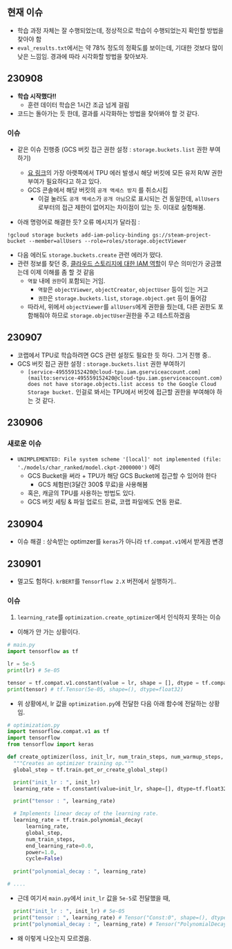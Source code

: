 ## 현재 이슈
- 학습 과정 자체는 잘 수행되었는데, 정상적으로 학습이 수행되었는지 확인할 방법을 찾아야 함
- `eval_results.txt`에서는 약 78% 정도의 정확도를 보이는데, 기대한 것보다 많이 낮은 느낌임. 경과에 따라 시각화할 방법을 찾아보자.

## 230908

- **학습 시작했다!!**
	- 훈련 데이터 학습은 1시간 조금 넘게 걸림
- 코드는 돌아가는 듯 한데, 결과를 시각화하는 방법을 찾아봐야 할 것 같다.
### 이슈
- 같은 이슈 진행중 (GCS 버킷 접근 권한 설정 : `storage.buckets.list` 권한 부여하기)
	- [요 링크](https://colab.research.google.com/drive/1lYBYtaXqt9S733OXdXvrvC09ysKFN30W#scrollTo=aLjsqWr5upAz)의 가장 아랫쪽에서 TPU 에러 발생시 해당 버킷에 모든 유저 R/W 권한 부여가 필요하다고 하고 있다. 
	- GCS 콘솔에서 해당 버킷의 `공개 액세스 방지` 를 취소시킴
		- 이걸 눌러도 `공개 액세스`가 `공개 아님`으로 표시되는 건 동일한데, `allUsers`로부터의 접근 제한이 없어지는 차이점이 있는 듯. 이대로 실험해봄. 

- 아래 명령어로 해결한 듯? 오류 메시지가 달라짐 :
```
!gcloud storage buckets add-iam-policy-binding gs://steam-project-bucket --member=allUsers --role=roles/storage.objectViewer
```

- 다음 에러도 `storage.buckets.create` 관련 에러가 떴다.
- 관련 정보를 찾던 중, [클라우드 스토리지에 대한 IAM 역할](https://cloud.google.com/storage/docs/access-control/iam-roles?hl=ko)이 무슨 의미인가 궁금했는데 이제 이해를 좀 할 것 같음
	- `역할` 내에 `권한`이 포함되는 거임.
		- `역할`은 `objectViewer`, `objectCreator`, `objectUser` 등이 있는 거고
		- `권한`은 `storage.buckets.list`, `storage.object.get` 등이 들어감
	- 따라서, 위에서 `objectViewer`를 `allUsers`에게 권한을 줬는데, 다른 권한도 포함해줘야 하므로 `storage.objectUser`권한을 주고 테스트하겠음


## 230907
- 코랩에서 TPU로 학습하려면 GCS 관련 설정도 필요한 듯 하다. 그거 진행 중..
- GCS 버킷 접근 권한 설정 : `storage.buckets.list` 권한 부여하기
	- `[service-495559152420@cloud-tpu.iam.gserviceaccount.com](mailto:service-495559152420@cloud-tpu.iam.gserviceaccount.com) does not have storage.objects.list access to the Google Cloud Storage bucket.` 인걸로 봐서는 TPU에서 버킷에 접근할 권한을 부여해야 하는 것 같다.

## 230906
### 새로운 이슈
- `UNIMPLEMENTED: File system scheme '[local]' not implemented (file: './models/char_ranked/model.ckpt-2000000')` 에러
	- GCS Bucket을 써라 + TPU가 해당 GCS Bucket에 접근할 수 있어야 한다
		- GCS 체험판(3달간 300$ 무료)을 사용해봄
	- 혹은, 캐글의 TPU를 사용하는 방법도 있다.
	- GCS 버킷 세팅 & 파일 업로드 완료, 코랩 파일에도 연동 완료.

## 230904 
- 이슈 해결 : 상속받는 optimzer를 `keras`가 아니라 `tf.compat.v1`에서 받게끔 변경


## 230901
- 멀고도 험하다. `krBERT`를 `Tensorflow 2.X` 버전에서 실행하기..

### 이슈
1. `learning_rate`를 `optimization.create_optimizer`에서 인식하지 못하는 이슈

- 이해가 안 가는 상황이다.
```python
# main.py
import tensorflow as tf

lr = 5e-5
print(lr) # 5e-05

tensor = tf.compat.v1.constant(value = lr, shape = [], dtype = tf.compat.v1.float32)
print(tensor) # tf.Tensor(5e-05, shape=(), dtype=float32)
```

- 위 상황에서, lr 값을 `optimization.py`에 전달한 다음 아래 함수에 전달하는 상황임.
```python
# optimization.py
import tensorflow.compat.v1 as tf
import tensorflow
from tensorflow import keras

def create_optimizer(loss, init_lr, num_train_steps, num_warmup_steps, use_tpu):
  """Creates an optimizer training op."""
  global_step = tf.train.get_or_create_global_step()

  print("init_lr : ", init_lr)
  learning_rate = tf.constant(value=init_lr, shape=[], dtype=tf.float32)

  print("tensor : ", learning_rate)

  # Implements linear decay of the learning rate.
  learning_rate = tf.train.polynomial_decay(
      learning_rate,
      global_step,
      num_train_steps,
      end_learning_rate=0.0,
      power=1.0,
      cycle=False)
    
  print("polynomial_decay : ", learning_rate)

# ....
```

- 근데 여기서 `main.py`에서 `init_lr` 값을 `5e-5`로 전달했을 때,
```python
  print("init_lr : ", init_lr) # 5e-05
  print("tensor : ", learning_rate) # Tensor("Const:0", shape=(), dtype=float32)
  print("polynomial_decay : ", learning_rate) # Tensor("PolynomialDecay:0", shape=(), dtype=float32)

```
- 왜 이렇게 나오는지 모르겠음.


